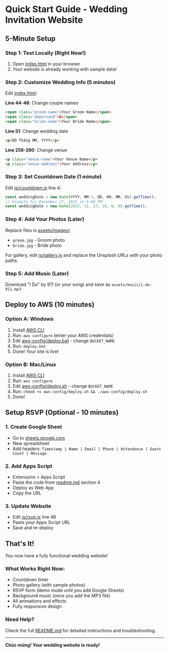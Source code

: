 # Quick Start Guide - Wedding Invitation Website

## 5-Minute Setup

### Step 1: Test Locally (Right Now!)
1. Open [index.html](index.html) in your browser
2. Your website is already working with sample data!

### Step 2: Customize Wedding Info (5 minutes)
Edit [index.html](index.html):

**Line 44-48**: Change couple names
```html
<span class="groom-name">Your Groom Name</span>
<span class="ampersand">&</span>
<span class="bride-name">Your Bride Name</span>
```

**Line 51**: Change wedding date
```html
<p>DD Tháng MM, YYYY</p>
```

**Line 256-260**: Change venue
```html
<p class="venue-name">Your Venue Name</p>
<p class="venue-address">Your Address</p>
```

### Step 3: Set Countdown Date (1 minute)
Edit [js/countdown.js](js/countdown.js) line 4:
```javascript
const weddingDate = new Date(YYYY, MM-1, DD, HH, MM, SS).getTime();
// Example for December 27, 2025 at 6:00 PM:
const weddingDate = new Date(2025, 11, 27, 18, 0, 0).getTime();
```

### Step 4: Add Your Photos (Later)
Replace files in [assets/images/](assets/images/):
- `groom.jpg` - Groom photo
- `bride.jpg` - Bride photo

For gallery, edit [js/gallery.js](js/gallery.js) and replace the Unsplash URLs with your photo paths.

### Step 5: Add Music (Later)
Download "I Do" by 911 (or your song) and save as `assets/music/i-do-911.mp3`

## Deploy to AWS (10 minutes)

### Option A: Windows
1. Install [AWS CLI](https://aws.amazon.com/cli/)
2. Run: `aws configure` (enter your AWS credentials)
3. Edit [aws-config/deploy.bat](aws-config/deploy.bat) - change `BUCKET_NAME`
4. Run: `deploy.bat`
5. Done! Your site is live!

### Option B: Mac/Linux
1. Install [AWS CLI](https://aws.amazon.com/cli/)
2. Run: `aws configure`
3. Edit [aws-config/deploy.sh](aws-config/deploy.sh) - change `BUCKET_NAME`
4. Run: `chmod +x aws-config/deploy.sh && ./aws-config/deploy.sh`
5. Done!

## Setup RSVP (Optional - 10 minutes)

### 1. Create Google Sheet
- Go to [sheets.google.com](https://sheets.google.com)
- New spreadsheet
- Add headers: `Timestamp | Name | Email | Phone | Attendance | Guest Count | Message`

### 2. Add Apps Script
- Extensions > Apps Script
- Paste the code from [readme.md](readme.md) section 4
- Deploy as Web App
- Copy the URL

### 3. Update Website
- Edit [js/rsvp.js](js/rsvp.js) line 48
- Paste your Apps Script URL
- Save and re-deploy

## That's It!

You now have a fully functional wedding website!

### What Works Right Now:
- Countdown timer
- Photo gallery (with sample photos)
- RSVP form (demo mode until you add Google Sheets)
- Background music (once you add the MP3 file)
- All animations and effects
- Fully responsive design

### Need Help?
Check the full [README.md](readme.md) for detailed instructions and troubleshooting.

---

**Chúc mừng! Your wedding website is ready!**
